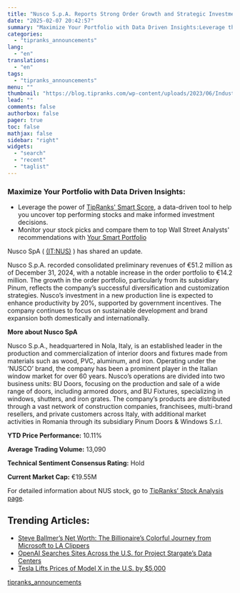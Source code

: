 ```yaml
---
title: "Nusco S.p.A. Reports Strong Order Growth and Strategic Investments for 2024"
date: "2025-02-07 20:42:57"
summary: "Maximize Your Portfolio with Data Driven Insights:Leverage the power of TipRanks' Smart Score, a data-driven tool to help you uncover top performing stocks and make informed investment decisions. Monitor your stock picks and compare them to top Wall Street Analysts' recommendations with Your Smart PortfolioNusco SpA ( (IT:NUS) ) has..."
categories:
  - "tipranks_announcements"
lang:
  - "en"
translations:
  - "en"
tags:
  - "tipranks_announcements"
menu: ""
thumbnail: "https://blog.tipranks.com/wp-content/uploads/2023/06/Industrials-3-750x406.jpg"
lead: ""
comments: false
authorbox: false
pager: true
toc: false
mathjax: false
sidebar: "right"
widgets:
  - "search"
  - "recent"
  - "taglist"
---
```


### Maximize Your Portfolio with Data Driven Insights:

* Leverage the power of [TipRanks' Smart Score](https://www.tipranks.com/screener/top-smart-score-stocks), a data-driven tool to help you uncover top performing stocks and make informed investment decisions.
* Monitor your stock picks and compare them to top Wall Street Analysts' recommendations with  [Your Smart Portfolio](https://www.tipranks.com/smart-portfolio/holdings)

Nusco SpA ( [(IT:NUS)](https://www.tipranks.com/stocks/it:nus) ) has shared an update.

Nusco S.p.A. recorded consolidated preliminary revenues of €51.2 million as of December 31, 2024, with a notable increase in the order portfolio to €14.2 million. The growth in the order portfolio, particularly from its subsidiary Pinum, reflects the company’s successful diversification and customization strategies. Nusco’s investment in a new production line is expected to enhance productivity by 20%, supported by government incentives. The company continues to focus on sustainable development and brand expansion both domestically and internationally.

**More about Nusco SpA**

Nusco S.p.A., headquartered in Nola, Italy, is an established leader in the production and commercialization of interior doors and fixtures made from materials such as wood, PVC, aluminum, and iron. Operating under the ‘NUSCO’ brand, the company has been a prominent player in the Italian window market for over 60 years. Nusco’s operations are divided into two business units: BU Doors, focusing on the production and sale of a wide range of doors, including armored doors, and BU Fixtures, specializing in windows, shutters, and iron grates. The company’s products are distributed through a vast network of construction companies, franchisees, multi-brand resellers, and private customers across Italy, with additional market activities in Romania through its subsidiary Pinum Doors & Windows S.r.l.

**YTD Price Performance:** 10.11%

**Average Trading Volume:** 13,090

**Technical Sentiment Consensus Rating:** Hold

**Current Market Cap:** €19.55M

For detailed information about NUS stock, go to [TipRanks’ Stock Analysis page](https://www.tipranks.com/stocks/it:nus/stock-analysis).

Trending Articles:
------------------

* [Steve Ballmer’s Net Worth: The Billionaire’s Colorful Journey from Microsoft to LA Clippers](https://www.tipranks.com/news/steve-ballmers-net-worth-the-billionaires-colorful-journey-from-microsoft-to-la-clippers)
* [OpenAI Searches Sites Across the U.S. for Project Stargate’s Data Centers](https://www.tipranks.com/news/openai-searches-sites-across-the-u-s-for-project-stargates-data-centers)
* [Tesla Lifts Prices of Model X in the U.S. by $5,000](https://www.tipranks.com/news/tesla-lifts-prices-of-model-x-in-the-u-s-by-5000)

[tipranks_announcements](https://www.tipranks.com/news/company-announcements/nusco-s-p-a-reports-strong-order-growth-and-strategic-investments-for-2024)
